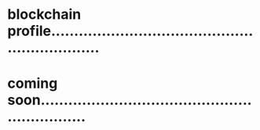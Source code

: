 # blockchain profile................................................................
# coming soon...............................................................
